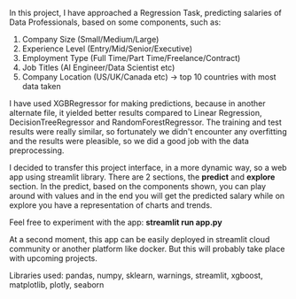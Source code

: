 In this project, I have approached a Regression Task, predicting salaries of Data Professionals, based on some components, such as:

1. Company Size (Small/Medium/Large)
2. Experience Level (Entry/Mid/Senior/Executive)
3. Employment Type (Full Time/Part Time/Freelance/Contract)
4. Job Titles (AI Engineer/Data Scientist etc)
5. Company Location (US/UK/Canada etc) -> top 10 countries with most data taken

I have used XGBRegressor for making predictions, because in another alternate file, it yielded better results compared to Linear Regression, 
DecisionTreeRegressor and RandomForestRegressor. The training and test results were really similar, so fortunately we didn't encounter any overfitting and the results were
pleasible, so we did a good job with the data preprocessing. 

I decided to transfer this project interface, in a more dynamic way, so a web app using streamlit library. There are 2 sections, the <b>predict</b> and <b>explore</b> section.
In the predict, based on the components shown, you can play around with values and in the end you will get the predicted salary while on explore you have a representation of 
charts and trends. 

Feel free to experiment with the app: <b> streamlit run app.py </b>

At a second moment, this app can be easily deployed in streamlit cloud community or another platform like docker. But this will probably take place with upcoming projects. 

Libraries used: pandas, numpy, sklearn, warnings, streamlit, xgboost, matplotlib, plotly, seaborn
